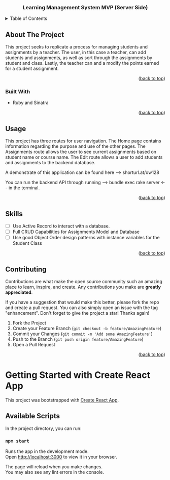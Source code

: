 <div id="top"></div>
<!--
*** Thanks for checking out the Best-README-Template. If you have a suggestion
*** that would make this better, please fork the repo and create a pull request
*** or simply open an issue with the tag "enhancement".
*** Don't forget to give the project a star!
*** Thanks again! Now go create something AMAZING! :D
-->

<!-- PROJECT SHIELDS -->
<!--
*** I'm using markdown "reference style" links for readability.
*** Reference links are enclosed in brackets [ ] instead of parentheses ( ).
*** See the bottom of this document for the declaration of the reference variables
*** for contributors-url, forks-url, etc. This is an optional, concise syntax you may use.
*** https://www.markdownguide.org/basic-syntax/#reference-style-links
-->

<!-- PROJECT LOGO -->
<br />
<div align="center">
    <h3 align="center">Learning Management System MVP (Server Side) </h3>
  </p>
</div>

<!-- TABLE OF CONTENTS -->
<details>
  <summary>Table of Contents</summary>
  <ol>
    <li>
      <a href="#about-the-project">About The Project</a>
      <ul>
        <li><a href="#built-with">Built With</a></li>
      </ul>
    </li>
    <li><a href="#usage">Usage</a></li>
    <li><a href="#skills">Skills</a></li>
    <li><a href="#contributing">Contributing</a></li>

  </ol>
</details>

<!-- ABOUT THE PROJECT -->

## About The Project

This project seeks to replicate a process for managing students and assignments by a teacher. The user, in this case a teacher, can add students and assignments, as well as sort through the assignments by student and class. Lastly, the teacher can and a modify the points earned for a student assignment. 

<p align="right">(<a href="#top">back to top</a>)</p>

### Built With

- Ruby and Sinatra

<p align="right">(<a href="#top">back to top</a>)</p>

<!-- USAGE EXAMPLES -->

## Usage

This project has three routes for user navigation. The Home page contains information regarding the purpose and use of the other pages. The Assignments route allows the user to see current assignments based on student name or course name. The Edit route allows a user to add students and assignments to the backend database.

A demonstrate of this application can be found here --> shorturl.at/ow128

You can run the backend API through running --> bundle exec rake server <-- in the terminal. 

<p align="right">(<a href="#top">back to top</a>)</p>

<!-- ROADMAP -->

## Skills

- [ ] Use Active Record to interact with a database.
- [ ] Full CRUD Capabilities for Assignments Model and Database
- [ ] Use good Object Order design patterns with instance variables for the Student Class

<p align="right">(<a href="#top">back to top</a>)</p>

<!-- CONTRIBUTING -->

## Contributing

Contributions are what make the open source community such an amazing place to learn, inspire, and create. Any contributions you make are **greatly appreciated**.

If you have a suggestion that would make this better, please fork the repo and create a pull request. You can also simply open an issue with the tag "enhancement".
Don't forget to give the project a star! Thanks again!

1. Fork the Project
2. Create your Feature Branch (`git checkout -b feature/AmazingFeature`)
3. Commit your Changes (`git commit -m 'Add some AmazingFeature'`)
4. Push to the Branch (`git push origin feature/AmazingFeature`)
5. Open a Pull Request

<p align="right">(<a href="#top">back to top</a>)</p>

# Getting Started with Create React App

This project was bootstrapped with [Create React App](https://github.com/facebook/create-react-app).

## Available Scripts

In the project directory, you can run:

### `npm start`

Runs the app in the development mode.\
Open [http://localhost:3000](http://localhost:3000) to view it in your browser.

The page will reload when you make changes.\
You may also see any lint errors in the console.
